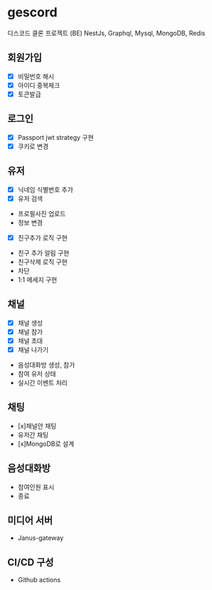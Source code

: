 # gescord

디스코드 클론 프로젝트 (BE)
NestJs, Graphql, Mysql, MongoDB, Redis

## 회원가입

- [x] 비밀번호 해시 
- [x] 아이디 중복체크 
- [x] 토큰발급 

## 로그인

- [x] Passport jwt strategy 구현 
- [x] 쿠키로 변경 

## 유저

- [x] 닉네임 식별번호 추가 
- [x] 유저 검색 
- 프로필사진 업로드
- 정보 변경
- [x] 친구추가 로직 구현 
- 친구 추가 알림 구현
- 친구삭제 로직 구현
- 차단
- 1:1 메세지 구현

## 채널

- [x] 채널 생성 
- [x] 채널 참가 
- [x] 채널 초대 
- [x] 채널 나가기 
- 음성대화방 생성, 참가
- 참여 유저 상태
- 실시간 이벤트 처리

## 채팅
- [x]채널안 채팅
- 유저간 채팅
- [x]MongoDB로 설계

## 음성대화방

- 참여인원 표시
- 종료

## 미디어 서버

- Janus-gateway

## CI/CD 구성

- Github actions